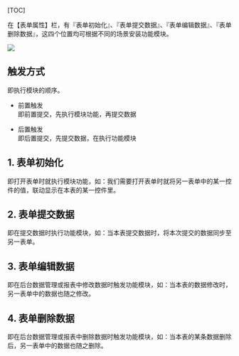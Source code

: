 [TOC]

在【表单属性】栏，有『表单初始化』、『表单提交数据』、『表单编辑数据』、『表单删除数据』，这四个位置均可根据不同的场景安装功能模块。

![](http://docfiles.baibaoyun.com/Fhz6f8ZYFLbJzdQ49z67ZOyc0_T7)

##  触发方式
即执行模块的顺序。

* 前置触发<br>
即前置提交，先执行模块功能，再提交数据

* 后置触发<br>
即后置提交，先提交数据，在执行功能模块


## 1. 表单初始化
即打开表单时就执行模块功能，如：我们需要打开表单时就将另一表单中的某一控件的值，联动显示在本表的某一控件里。


## 2. 表单提交数据
即在提交数据时执行功能模块，如：当本表提交数据时，将本次提交的数据同步至另一表单。

## 3. 表单编辑数据
即在后台数据管理或报表中修改数据时触发功能模块，如：当本表的数据修改时，另一表单中的数据也随之修改。

## 4. 表单删除数据
即在后台数据管理或报表中删除数据时触发功能模块，如：当本表的某条数据删除后，另一表单中的数据也随之删除。